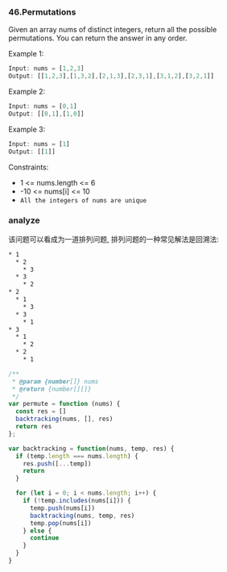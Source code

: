 <!--
abbrlink: mr9nck5w
-->

### 46.Permutations

Given an array nums of distinct integers, return all the possible permutations. You can return the answer in any order.

Example 1:

```js
Input: nums = [1,2,3]
Output: [[1,2,3],[1,3,2],[2,1,3],[2,3,1],[3,1,2],[3,2,1]]
```

Example 2:

```js
Input: nums = [0,1]
Output: [[0,1],[1,0]]
```

Example 3:

```js
Input: nums = [1]
Output: [[1]]
```

Constraints:
* 1 <= nums.length <= 6
* -10 <= nums[i] <= 10
* `All the integers of nums are unique`

### analyze

该问题可以看成为一道排列问题, 排列问题的一种常见解法是回溯法:

```bash
* 1
  * 2
    * 3
  * 3
    * 2
* 2
  * 1
    * 3
  * 3
    * 1
* 3
  * 1
    * 2
  * 2
    * 1
```

```js
/**
 * @param {number[]} nums
 * @return {number[][]}
 */
var permute = function (nums) {
  const res = []
  backtracking(nums, [], res)
  return res
};

var backtracking = function(nums, temp, res) {
  if (temp.length === nums.length) {
    res.push([...temp])
    return
  }

  for (let i = 0; i < nums.length; i++) {
    if (!temp.includes(nums[i])) {
      temp.push(nums[i])
      backtracking(nums, temp, res)
      temp.pop(nums[i])
    } else {
      continue
    }
  }
}
```